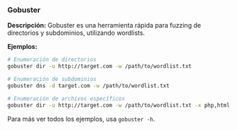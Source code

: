 ### Gobuster 
**Descripción:** Gobuster es una herramienta rápida para fuzzing de directorios y subdominios, utilizando wordlists.

**Ejemplos:**
```bash
# Enumeración de directorios
gobuster dir -u http://target.com -w /path/to/wordlist.txt

# Enumeración de subdominios
gobuster dns -d target.com -w /path/to/wordlist.txt

# Enumeración de archivos específicos
gobuster dir -u http://target.com -w /path/to/wordlist.txt -x php,html
```

Para más ver todos los ejemplos, usa ```gobuster -h```.
